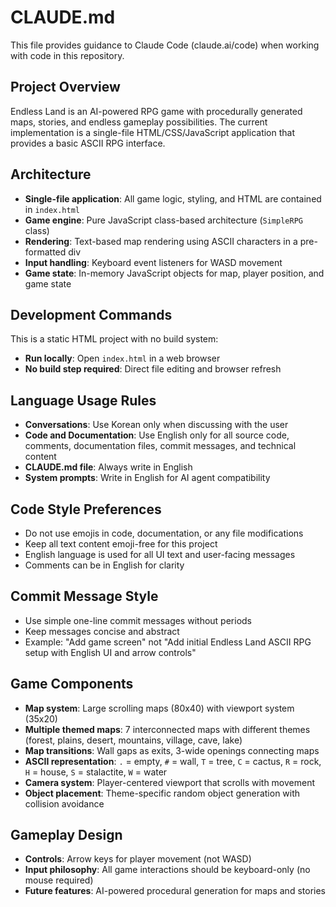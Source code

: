 # CLAUDE.md

This file provides guidance to Claude Code (claude.ai/code) when working with code in this repository.

## Project Overview
Endless Land is an AI-powered RPG game with procedurally generated maps, stories, and endless gameplay possibilities. The current implementation is a single-file HTML/CSS/JavaScript application that provides a basic ASCII RPG interface.

## Architecture
- **Single-file application**: All game logic, styling, and HTML are contained in `index.html`
- **Game engine**: Pure JavaScript class-based architecture (`SimpleRPG` class)
- **Rendering**: Text-based map rendering using ASCII characters in a pre-formatted div
- **Input handling**: Keyboard event listeners for WASD movement
- **Game state**: In-memory JavaScript objects for map, player position, and game state

## Development Commands
This is a static HTML project with no build system:
- **Run locally**: Open `index.html` in a web browser
- **No build step required**: Direct file editing and browser refresh

## Language Usage Rules
- **Conversations**: Use Korean only when discussing with the user
- **Code and Documentation**: Use English only for all source code, comments, documentation files, commit messages, and technical content
- **CLAUDE.md file**: Always write in English
- **System prompts**: Write in English for AI agent compatibility

## Code Style Preferences
- Do not use emojis in code, documentation, or any file modifications
- Keep all text content emoji-free for this project
- English language is used for all UI text and user-facing messages
- Comments can be in English for clarity

## Commit Message Style
- Use simple one-line commit messages without periods
- Keep messages concise and abstract
- Example: "Add game screen" not "Add initial Endless Land ASCII RPG setup with English UI and arrow controls"

## Game Components
- **Map system**: Large scrolling maps (80x40) with viewport system (35x20)
- **Multiple themed maps**: 7 interconnected maps with different themes (forest, plains, desert, mountains, village, cave, lake)
- **Map transitions**: Wall gaps as exits, 3-wide openings connecting maps
- **ASCII representation**: `.` = empty, `#` = wall, `T` = tree, `C` = cactus, `R` = rock, `H` = house, `S` = stalactite, `W` = water
- **Camera system**: Player-centered viewport that scrolls with movement
- **Object placement**: Theme-specific random object generation with collision avoidance

## Gameplay Design
- **Controls**: Arrow keys for player movement (not WASD)
- **Input philosophy**: All game interactions should be keyboard-only (no mouse required)
- **Future features**: AI-powered procedural generation for maps and stories
